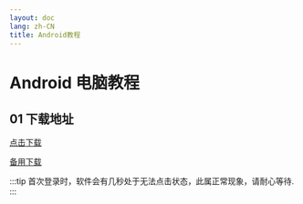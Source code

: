 ```yaml
---
layout: doc
lang: zh-CN
title: Android教程
---
```


# Android 电脑教程

## 01 下载地址

[点击下载](https://assets.xn--xkru27h5fjrwm.com:9999/t/Digilink-1.3.10-universal-release.apk)

[备用下载](http://154.23.241.39:9008/t/Digilink-1.3.10-universal-release.apk)

:::tip
首次登录时，软件会有几秒处于无法点击状态，此属正常现象，请耐心等待.
:::